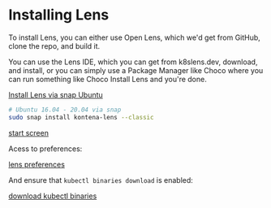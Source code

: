# Installing Lens

To install Lens, you can either use Open Lens, which we'd get from GitHub, clone the repo, and build it. 

You can use the Lens IDE, which you can get from k8slens.dev, download, and install, or you can simply use a Package Manager like Choco where you can run something like Choco Install Lens and you're done.

[Install Lens via snap Ubuntu](https://snapcraft.io/install/kontena-lens/ubuntu)

```bash
# Ubuntu 16.04 - 20.04 via snap
sudo snap install kontena-lens --classic
```

[start screen](./resources/00-start-screen.png)

Acess to preferences:

[lens preferences](./resources/01-lens-preferences.png)

And ensure that `kubectl binaries download` is enabled:

[download kubectl binaries](./resources/03-download-kubectl-binaries.png)